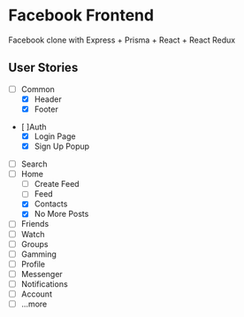# Facebook Frontend

Facebook clone with Express + Prisma + React + React Redux

## User Stories

- [ ] Common
  - [x] Header
  - [x] Footer
- [ ]Auth
  - [x] Login Page
  - [x] Sign Up Popup
- [ ] Search
- [ ] Home
  - [ ] Create Feed
  - [ ] Feed
  - [x] Contacts
  - [x] No More Posts
- [ ] Friends
- [ ] Watch
- [ ] Groups
- [ ] Gamming
- [ ] Profile
- [ ] Messenger
- [ ] Notifications
- [ ] Account
- [ ] ...more
